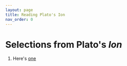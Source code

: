 ```yaml
---
layout: page
title: Reading Plato's Ion
nav_order: 0
---
```



# Selections from Plato's *Ion*

1. Here's [one](./r1/)